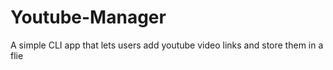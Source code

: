 # Youtube-Manager
A simple CLI app that lets users add youtube video links and store them in a flie
